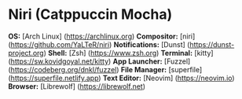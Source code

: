 # Niri (Catppuccin Mocha)
**OS:** [Arch Linux] (https://archlinux.org)
**Compositor:** [niri] (https://github.com/YaLTeR/niri)
**Notifications:** [Dunst] (https://dunst-project.org)
**Shell:** [Zsh] (https://www.zsh.org)
**Terminal:** [kitty] (https://sw.kovidgoyal.net/kitty)
**App Launcher:** [Fuzzel] (https://codeberg.org/dnkl/fuzzel)
**File Manager:** [superfile] (https://superfile.netlify.app)
**Text Editor:** [Neovim] (https://neovim.io)
**Browser:** [Librewolf] (https://librewolf.net)
